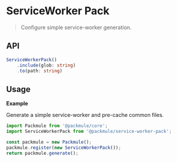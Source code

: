 # ServiceWorker Pack
> Configure simple service-worker generation.

## API
```ts
ServiceWorkerPack()
    .include(glob: string)
    .to(path: string)
```

## Usage

**Example**

Generate a simple service-worker and pre-cache common files.

```ts
import Packmule from '@packmule/core';
import ServiceWorkerPack from '@packmule/service-worker-pack';

const packmule = new Packmule();
packmule.register(new ServiceWorkerPack());
return packmule.generate();
```
